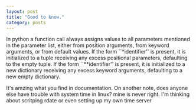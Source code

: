 ```yaml
---
layout: post
title: "Good to know."
category: posts
---
```

<p>In python a function call always assigns values to all parameters mentioned in the parameter list, either from position arguments, from keyword arguments, or from default values. If the form ``*identifier'' is present, it is initialized to a tuple receiving any excess positional parameters, defaulting to the empty tuple. If the form ``**identifier'' is present, it is initialized to a new dictionary receiving any excess keyword arguments, defaulting to a new empty dictionary.</pr>
<p>It's amzing what you find in documentation. On another note, does anyone else have trouble with system time in linux? mine is never right. I'm thinking about scritping rdate or even setting up my own time server</p>
